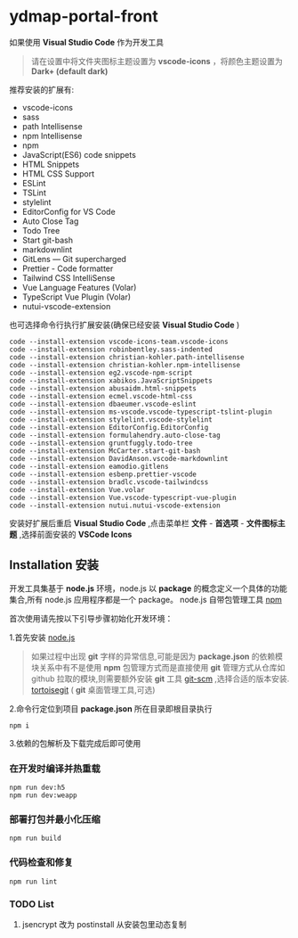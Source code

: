# ydmap-portal-front

如果使用 **Visual Studio Code** 作为开发工具

> 请在设置中将文件夹图标主题设置为 **vscode-icons** ，将颜色主题设置为 **Dark+ (default dark)**

推荐安装的扩展有:

- vscode-icons
- sass
- path Intellisense
- npm Intellisense
- npm
- JavaScript(ES6) code snippets
- HTML Snippets
- HTML CSS Support
- ESLint
- TSLint
- stylelint
- EditorConfig for VS Code
- Auto Close Tag
- Todo Tree
- Start git-bash
- markdownlint
- GitLens — Git supercharged
- Prettier - Code formatter
- Tailwind CSS IntelliSense
- Vue Language Features (Volar)
- TypeScript Vue Plugin (Volar)
- nutui-vscode-extension

也可选择命令行执行扩展安装(确保已经安装 **Visual Studio Code** )

```shell
code --install-extension vscode-icons-team.vscode-icons
code --install-extension robinbentley.sass-indented
code --install-extension christian-kohler.path-intellisense
code --install-extension christian-kohler.npm-intellisense
code --install-extension eg2.vscode-npm-script
code --install-extension xabikos.JavaScriptSnippets
code --install-extension abusaidm.html-snippets
code --install-extension ecmel.vscode-html-css
code --install-extension dbaeumer.vscode-eslint
code --install-extension ms-vscode.vscode-typescript-tslint-plugin
code --install-extension stylelint.vscode-stylelint
code --install-extension EditorConfig.EditorConfig
code --install-extension formulahendry.auto-close-tag
code --install-extension gruntfuggly.todo-tree
code --install-extension McCarter.start-git-bash
code --install-extension DavidAnson.vscode-markdownlint
code --install-extension eamodio.gitlens
code --install-extension esbenp.prettier-vscode
code --install-extension bradlc.vscode-tailwindcss
code --install-extension Vue.volar
code --install-extension Vue.vscode-typescript-vue-plugin
code --install-extension nutui.nutui-vscode-extension
```

安装好扩展后重启 **Visual Studio Code** ,点击菜单栏 **文件** - **首选项** - **文件图标主题** ,选择前面安装的 **VSCode Icons**

## Installation 安装

开发工具集基于 **node.js** 环境，node.js 以 **package** 的概念定义一个具体的功能集合,所有 node.js 应用程序都是一个 package。
node.js 自带包管理工具 [npm](https://www.npmjs.com/)

首次使用请先按以下引导步骤初始化开发环境：

1.首先安装 [node.js](https://nodejs.org)

> 如果过程中出现 **git** 字样的异常信息,可能是因为 **package.json** 的依赖模块关系中有不是使用 **npm** 包管理方式而是直接使用 **git** 管理方式从仓库如 github 拉取的模块,则需要额外安装 **git** 工具 [git-scm](https://git-scm.com/) ,选择合适的版本安装. [tortoisegit](https://tortoisegit.org/) ( **git** 桌面管理工具,可选)

2.命令行定位到项目 **package.json** 所在目录即根目录执行

```shell
npm i
```

3.依赖的包解析及下载完成后即可使用

### 在开发时编译并热重载

```shell
npm run dev:h5
npm run dev:weapp
```

### 部署打包并最小化压缩

```shell
npm run build
```

### 代码检查和修复

```shell
npm run lint
```

### TODO List

1. jsencrypt 改为 postinstall 从安装包里动态复制
